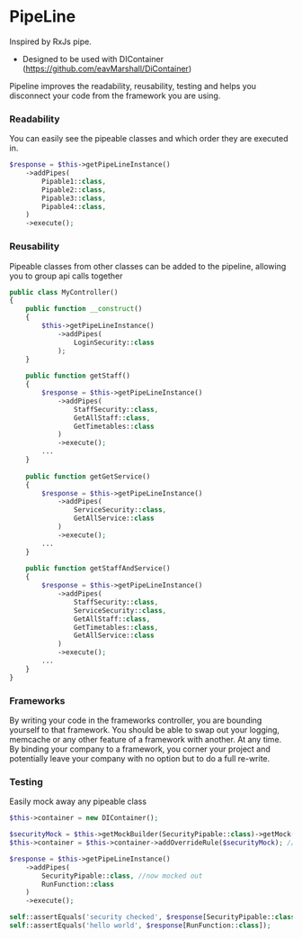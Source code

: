 # PipeLine

Inspired by RxJs pipe.

- Designed to be used with DIContainer (https://github.com/eavMarshall/DiContainer)

Pipeline improves the readability, reusability, testing and helps you disconnect your code from the framework you are using.

### Readability
You can easily see the pipeable classes and which order they are executed in.
```php
$response = $this->getPipeLineInstance()
    ->addPipes(
        Pipable1::class,
        Pipable2::class,
        Pipable3::class,
        Pipable4::class,
    )
    ->execute();
```

### Reusability
Pipeable classes from other classes can be added to the pipeline, allowing you to group api calls together

```php
public class MyController()
{
    public function __construct()
    {
        $this->getPipeLineInstance()
            ->addPipes(
                LoginSecurity::class
            );
    }
    
    public function getStaff()
    {
        $response = $this->getPipeLineInstance()
            ->addPipes(
                StaffSecurity::class,
                GetAllStaff::class,
                GetTimetables::class
            )
            ->execute();
        ...
    }
    
    public function getGetService()
    {
        $response = $this->getPipeLineInstance()
            ->addPipes(
                ServiceSecurity::class,
                GetAllService::class
            )
            ->execute();
        ...
    }
    
    public function getStaffAndService()
    {
        $response = $this->getPipeLineInstance()
            ->addPipes(
                StaffSecurity::class,
                ServiceSecurity::class,
                GetAllStaff::class,
                GetTimetables::class,
                GetAllService::class
            )
            ->execute();
        ...
    }
}
```

### Frameworks
By writing your code in the frameworks controller, you are bounding yourself to that framework. You should be able to swap out your logging, memcache or any other feature of a framework with another. At any time.
By binding your company to a framework, you corner your project and potentially leave your company with no option but to do a full re-write.

### Testing
Easily mock away any pipeable class
```php
$this->container = new DIContainer();

$securityMock = $this->getMockBuilder(SecurityPipable::class)->getMock();
$this->container = $this->container->addOverrideRule($securityMock); //set container to return mock

$response = $this->getPipeLineInstance()
    ->addPipes(
        SecurityPipable::class, //now mocked out
        RunFunction::class
    )
    ->execute();

self::assertEquals('security checked', $response[SecurityPipable::class]);
self::assertEquals('hello world', $response[RunFunction::class]);
```